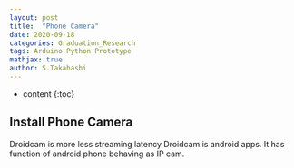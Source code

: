 ```yaml
---
layout: post
title:  "Phone Camera"
date: 2020-09-18
categories: Graduation_Research
tags: Arduino Python Prototype
mathjax: true
author: S.Takahashi
---
```


* content
{:toc}

## Install Phone Camera

Droidcam is more less streaming latency
Droidcam is android apps.
It has function of android phone behaving as IP cam.